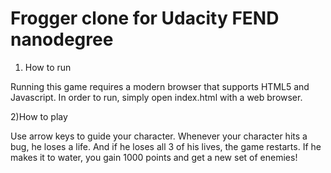 Frogger clone for Udacity FEND nanodegree
================================================================
1) How to run

Running this game requires a modern browser that supports HTML5 and Javascript. In order to run, simply open index.html with
a web browser.

2)How to play

Use arrow keys to guide your character. Whenever your character hits a bug, he loses a life. And if he loses all 3 of his lives, the game restarts. If he makes it to water, you gain 1000 points and get a new set of enemies!
